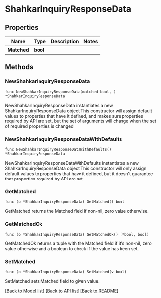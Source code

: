# ShahkarInquiryResponseData

## Properties

Name | Type | Description | Notes
------------ | ------------- | ------------- | -------------
**Matched** | **bool** |  | 

## Methods

### NewShahkarInquiryResponseData

`func NewShahkarInquiryResponseData(matched bool, ) *ShahkarInquiryResponseData`

NewShahkarInquiryResponseData instantiates a new ShahkarInquiryResponseData object
This constructor will assign default values to properties that have it defined,
and makes sure properties required by API are set, but the set of arguments
will change when the set of required properties is changed

### NewShahkarInquiryResponseDataWithDefaults

`func NewShahkarInquiryResponseDataWithDefaults() *ShahkarInquiryResponseData`

NewShahkarInquiryResponseDataWithDefaults instantiates a new ShahkarInquiryResponseData object
This constructor will only assign default values to properties that have it defined,
but it doesn't guarantee that properties required by API are set

### GetMatched

`func (o *ShahkarInquiryResponseData) GetMatched() bool`

GetMatched returns the Matched field if non-nil, zero value otherwise.

### GetMatchedOk

`func (o *ShahkarInquiryResponseData) GetMatchedOk() (*bool, bool)`

GetMatchedOk returns a tuple with the Matched field if it's non-nil, zero value otherwise
and a boolean to check if the value has been set.

### SetMatched

`func (o *ShahkarInquiryResponseData) SetMatched(v bool)`

SetMatched sets Matched field to given value.



[[Back to Model list]](../README.md#documentation-for-models) [[Back to API list]](../README.md#documentation-for-api-endpoints) [[Back to README]](../README.md)


